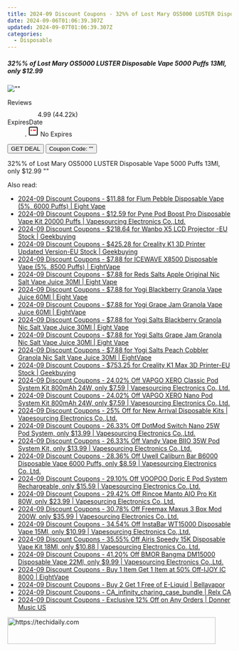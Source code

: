 ```yaml
---
title: 2024-09 Discount Coupons - 32%% of Lost Mary OS5000 LUSTER Disposable Vape 5000 Puffs 13Ml, only $12.99 | Bellavapor
date: 2024-09-06T01:06:39.307Z
updated: 2024-09-07T01:06:39.307Z
categories:
  - Disposable
---
```



<div class="max-w-4xl mx-auto grid grid-cols-1 lg:max-w-5xl lg:gap-x-20 lg:grid-cols-2">
  <div class="relative p-3 col-start-1 row-start-1 flex flex-col-reverse rounded-lg bg-gradient-to-t from-black/75 via-black/0 sm:bg-none sm:row-start-2 sm:p-0 lg:row-start-1">
    <h5 class="mt-1 text-lg font-semibold text-white sm:text-slate-900 md:text-2xl dark:sm:text-white">32%% of Lost Mary OS5000 LUSTER Disposable Vape 5000 Puffs 13Ml, only $12.99</h5>
  </div>
  
  <div class="col-start-1 col-end-3 row-start-1 grid gap-4 sm:mb-6 sm:grid-cols-4 lg:col-start-2 lg:row-span-6 lg:row-end-6 lg:mb-0 lg:gap-6">
      <img src="&quot;&quot;" onClick="javascript:window.open(decodeURIComponent('%22https%3A%2F%2Fwww.shareasale.com%2Fu.cfm%3Fd%3D1099964%26m%3D122475%26u%3D4338022%22'), '_blank');void(0);" alt="&quot;&quot;" class="h-60 w-full rounded-lg object-cover sm:col-span-2 sm:h-52 lg:col-span-full" loading="lazy" />
    
  </div>
  <dl class="row-start-2 mt-4 flex items-center text-xs font-medium sm:row-start-3 sm:mt-1 md:mt-2.5 lg:row-start-2">
    <dt class="sr-only">Reviews</dt>
    <dd class="flex items-center text-indigo-600 dark:text-indigo-400">
      <svg width="24" height="24" fill="none" aria-hidden="true" class="mr-1 stroke-current dark:stroke-indigo-500">
        <path d="m12 5 2 5h5l-4 4 2.103 5L12 16l-5.103 3L9 14l-4-4h5l2-5Z" stroke-width="2" stroke-linecap="round" stroke-linejoin="round" />
      </svg>
      <span>4.99 <span class="font-normal text-slate-400">(44.22k)</span></span>
    </dd>
    <dt class="sr-only">ExpiresDate</dt>
    <dd class="flex items-center">
      <svg width="2" height="2" aria-hidden="true" fill="currentColor" class="mx-3 text-slate-300">
        <circle cx="1" cy="1" r="1" />
      </svg>
      <svg width="24" height="24" viewBox="0 0 24 24" fill="none" stroke="currentColor" stroke-width="2">
        <rect x="3" y="3" width="18" height="18" rx="2" fill="#fff" />
        <path d="M6 10L18 10" stroke="red" stroke-width="2" fill="none" />
        <path d="M10 6L10 18" stroke="#fff" stroke-width="2" fill="none" />
      </svg>
      No Expires    </dd>
  </dl>
  <div class="col-start-1 row-start-3 mt-4 self-center sm:col-start-2 sm:row-span-2 sm:row-start-2 sm:mt-0 lg:col-start-1 lg:row-start-3 lg:row-end-4 lg:mt-6">
    <button type="button" onClick="javascript:window.open(decodeURIComponent('%22https%3A%2F%2Fwww.shareasale.com%2Fu.cfm%3Fd%3D1099964%26m%3D122475%26u%3D4338022%22'), '_blank');void(0);" class="rounded-lg bg-red-600 px-3 py-2 text-sm font-medium leading-6 text-white">GET DEAL</button>
    <button type="button" onClick="javascript:window.open(decodeURIComponent('%22https%3A%2F%2Fwww.shareasale.com%2Fu.cfm%3Fd%3D1099964%26m%3D122475%26u%3D4338022%22'), '_blank');void(0);" class="border-dashed border-2 border-indigo-600 bg-green-100 text-sm leading-6 font-medium py-2 px-3 rounded-lg">Coupon Code: &quot;&quot;</button>
  </div>
  <p class="col-start-1 mt-4 text-sm leading-6 sm:col-span-2 lg:col-span-1 lg:row-start-4 lg:mt-6 dark:text-slate-400">
    32%% of Lost Mary OS5000 LUSTER Disposable Vape 5000 Puffs 13Ml, only $12.99 
""  </p>
</div>
<span class="atpl-alsoreadstyle">Also read:</span>
<div><ul>
<li><a href="https://coupons.techidaily.com/coupon-1100573-share-59344-sale/"><u>2024-09 Discount Coupons - $11.88 for Flum Pebble Disposable Vape (5%, 6000 Puffs) | Eight Vape</u></a></li>
<li><a href="https://coupons.techidaily.com/coupon-1102522-share-90958-sale/"><u>2024-09 Discount Coupons - $12.59 for Pyne Pod Boost Pro Disposable Vape Kit 20000 Puffs | Vapesourcing Electronics Co.,Ltd.</u></a></li>
<li><a href="https://coupons.techidaily.com/coupon-1100686-share-38812-sale/"><u>2024-09 Discount Coupons - $218.64 for Wanbo X5 LCD Projector -EU Stock | Geekbuying</u></a></li>
<li><a href="https://coupons.techidaily.com/coupon-1100683-share-38812-sale/"><u>2024-09 Discount Coupons - $425.28 for Creality K1 3D Printer Updated Version-EU Stock | Geekbuying</u></a></li>
<li><a href="https://coupons.techidaily.com/coupon-1080590-share-59344-sale/"><u>2024-09 Discount Coupons - $7.88 for ICEWAVE X8500 Disposable Vape (5%, 8500 Puffs) | EightVape</u></a></li>
<li><a href="https://coupons.techidaily.com/coupon-1099385-share-59344-sale/"><u>2024-09 Discount Coupons - $7.88 for Reds Salts Apple Original Nic Salt Vape Juice 30Ml | Eight Vape</u></a></li>
<li><a href="https://coupons.techidaily.com/coupon-1099400-share-59344-sale/"><u>2024-09 Discount Coupons - $7.88 for Yogi Blackberry Granola Vape Juice 60Ml | Eight Vape</u></a></li>
<li><a href="https://coupons.techidaily.com/coupon-1099389-share-59344-sale/"><u>2024-09 Discount Coupons - $7.88 for Yogi Grape Jam Granola Vape Juice 60Ml | EightVape</u></a></li>
<li><a href="https://coupons.techidaily.com/coupon-1099399-share-59344-sale/"><u>2024-09 Discount Coupons - $7.88 for Yogi Salts Blackberry Granola Nic Salt Vape Juice 30Ml | Eight Vape</u></a></li>
<li><a href="https://coupons.techidaily.com/coupon-1099387-share-59344-sale/"><u>2024-09 Discount Coupons - $7.88 for Yogi Salts Grape Jam Granola Nic Salt Vape Juice 30Ml | Eight Vape</u></a></li>
<li><a href="https://coupons.techidaily.com/coupon-1099398-share-59344-sale/"><u>2024-09 Discount Coupons - $7.88 for Yogi Salts Peach Cobbler Granola Nic Salt Vape Juice 30Ml | EightVape</u></a></li>
<li><a href="https://coupons.techidaily.com/coupon-1100685-share-38812-sale/"><u>2024-09 Discount Coupons - $753.25 for Creality K1 Max 3D Printer-EU Stock | Geekbuying</u></a></li>
<li><a href="https://coupons.techidaily.com/coupon-1100605-share-90958-sale/"><u>2024-09 Discount Coupons - 24.02% Off VAPGO XERO Classic Pod System Kit 800mAh 24W, only $7.59 | Vapesourcing Electronics Co.,Ltd.</u></a></li>
<li><a href="https://coupons.techidaily.com/coupon-1100831-share-90958-sale/"><u>2024-09 Discount Coupons - 24.02% Off VAPGO XERO Nano Pod System Kit 800mAh 24W, only $7.59 | Vapesourcing Electronics Co.,Ltd.</u></a></li>
<li><a href="https://coupons.techidaily.com/coupon-1079634-share-90958-sale/"><u>2024-09 Discount Coupons - 25% Off for New Arrival Disposable Kits | Vapesourcing Electronics Co.,Ltd.</u></a></li>
<li><a href="https://coupons.techidaily.com/coupon-1100604-share-90958-sale/"><u>2024-09 Discount Coupons - 26.33% Off DotMod Switch Nano 25W Pod System, only $13.99 | Vapesourcing Electronics Co.,Ltd.</u></a></li>
<li><a href="https://coupons.techidaily.com/coupon-1101872-share-90958-sale/"><u>2024-09 Discount Coupons - 26.33% Off Vandy Vape BIIO 35W Pod System Kit, only $13.99 | Vapesourcing Electronics Co.,Ltd.</u></a></li>
<li><a href="https://coupons.techidaily.com/coupon-1082613-share-90958-sale/"><u>2024-09 Discount Coupons - 28.36% Off Uwell Caliburn Bar B6000 Disposable Vape 6000 Puffs, only $8.59 | Vapesourcing Electronics Co.,Ltd.</u></a></li>
<li><a href="https://coupons.techidaily.com/coupon-1077999-share-90958-sale/"><u>2024-09 Discount Coupons - 29.10% Off VOOPOO Doric E Pod System Rechargeable, only $15.59 | Vapesourcing Electronics Co.,Ltd.</u></a></li>
<li><a href="https://coupons.techidaily.com/coupon-1099939-share-90958-sale/"><u>2024-09 Discount Coupons - 29.42% Off Rincoe Manto AIO Pro Kit 80W, only $23.99 | Vapesourcing Electronics Co.,Ltd.</u></a></li>
<li><a href="https://coupons.techidaily.com/coupon-1077245-share-90958-sale/"><u>2024-09 Discount Coupons - 30.78% Off Freemax Maxus 3 Box Mod 200W, only $35.99 | Vapesourcing Electronics Co.,Ltd.</u></a></li>
<li><a href="https://coupons.techidaily.com/coupon-1082616-share-90958-sale/"><u>2024-09 Discount Coupons - 34.54% Off InstaBar WT15000 Disposable Vape 15Ml, only $10.99 | Vapesourcing Electronics Co.,Ltd.</u></a></li>
<li><a href="https://coupons.techidaily.com/coupon-1099630-share-90958-sale/"><u>2024-09 Discount Coupons - 35.55% Off Airis Speedy 15K Disposable Vape Kit 18Ml, only $10.88 | Vapesourcing Electronics Co.,Ltd.</u></a></li>
<li><a href="https://coupons.techidaily.com/coupon-1088149-share-90958-sale/"><u>2024-09 Discount Coupons - 41.20% Off BMOR Bangma DM15000 Disposable Vape 22Ml, only $9.99 | Vapesourcing Electronics Co.,Ltd.</u></a></li>
<li><a href="https://coupons.techidaily.com/coupon-1100574-share-59344-sale/"><u>2024-09 Discount Coupons - Buy 1 Item Get 1 Item at 50% Off-IJOY IC 8000 | EightVape</u></a></li>
<li><a href="https://coupons.techidaily.com/coupon-1100850-share-122475-sale/"><u>2024-09 Discount Coupons - Buy 2 Get 1 Free of E-Liquid | Bellavapor</u></a></li>
<li><a href="https://coupons.techidaily.com/coupon-1099615-share-92020-sale/"><u>2024-09 Discount Coupons - CA_infinity_charing_case_bundle | Relx CA</u></a></li>
<li><a href="https://coupons.techidaily.com/coupon-1089819-share-111907-sale/"><u>2024-09 Discount Coupons - Exclusive 12% Off on Any Orders | Donner Music US</u></a></li>
</ul></div>

<ins class="adsbygoogle"
      style="display:block"
      data-ad-client="ca-pub-7571918770474297"
      data-ad-slot="8358498916"
      data-ad-format="auto"
      data-full-width-responsive="true"></ins>
<!-- affiliate ads begin -->
<a href="https://aligracehair.sjv.io/c/5597632/2115936/19272" target="_top" id="2115936">
  <img src="//a.impactradius-go.com/display-ad/19272-2115936" border="0" alt="https://techidaily.com" width="468" height="60"/>
</a>
<img height="0" width="0" src="https://aligracehair.sjv.io/i/5597632/2115936/19272" style="position:absolute;visibility:hidden;" border="0" />
<!-- affiliate ads end -->